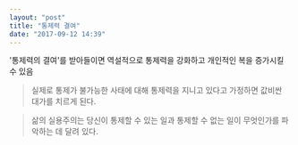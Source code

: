 ```yaml
---
layout: "post"
title: "통제력 결여"
date: "2017-09-12 14:39"
---
```


<p class="message">
'통제력의 결여'를 받아들이면 역설적으로 통제력을 강화하고 개인적인 복을 증가시킬 수 있음
</p>

> 실제로 통제가 불가능한 사태에 대해 통제력을 지니고 있다고 가정하면 값비싼 대가를 치르게 된다.

> 삶의 실용주의는 당신이 통제할 수 있는 일과 통제할 수 없는 일이 무엇인가를 파악하는 데 달려 있다.

